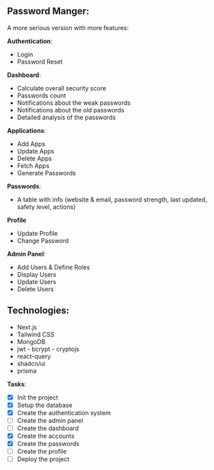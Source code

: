 ## Password Manger:
A more serious version with more features:

**Authentication**:    
- Login
- Password Reset
    
**Dashboard**:
- Calculate overall security score
- Passwords count
- Notifications about the weak passwords
- Notifications about the old passwords
- Detailed analysis of the passwords
    
**Applications**:
- Add Apps
- Update Apps
- Delete Apps
- Fetch Apps
- Generate Passwords
    
**Passwords**:
- A table with info (website & email, password strength, last updated, safety level, actions)
    
**Profile**
- Update Profile
- Change Password

**Admin Panel**:
- Add Users & Define Roles
- Display Users
- Update Users
- Delete Users

## Technologies:
- Next.js
- Tailwind CSS
- MongoDB
- jwt - bcrypt - cryptojs
- react-query
- shadcn/ui
- prisma

**Tasks**:
- [X] Init the project
- [X] Setup the database
- [X] Create the authentication system
- [ ] Create the admin panel
- [ ] Create the dashboard
- [X] Create the accounts
- [X] Create the passwords
- [ ] Create the profile
- [ ] Deploy the project
